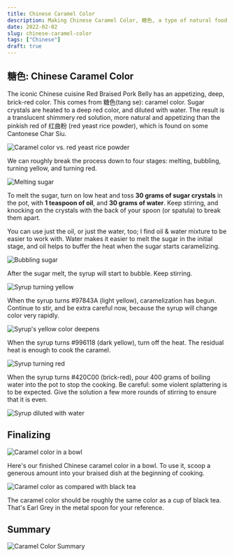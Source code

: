 ```yaml
---
title: Chinese Caramel Color
description: Making Chinese Caramel Color, 糖色, a type of natural food coloring commonly used in Chinese cooking, for example red braised pork belly
date: 2022-02-02
slug: chinese-caramel-color
tags: ["Chinese"]
draft: true
---
```


## 糖色: Chinese Caramel Color

The iconic Chinese cuisine Red Braised Pork Belly has an appetizing, deep, brick-red color. This comes from 糖色(tang se): caramel color. Sugar crystals are heated to a deep red color, and diluted with water. The result is a translucent shimmery red solution, more natural and appetizing than the pinkish red of 红曲粉 (red yeast rice powder), which is found on some Cantonese Char Siu.

![Caramel color vs. red yeast rice powder](/images/chinese-caramel/red-braised-pork-belly.jpg "Compare the color of red braised pork belly vs. Char Siu")

We can roughly break the process down to four stages: melting, bubbling, turning yellow, and turning red.

![Melting sugar](/images/chinese-caramel/caramel-1.jpg "Melting sugar")

To melt the sugar, turn on low heat and toss **30 grams of sugar crystals** in the pot, with **1 teaspoon of oil**, and **30 grams of water**. Keep stirring, and knocking on the crystals with the back of your spoon (or spatula) to break them apart.

You can use just the oil, or just the water, too; I find oil & water mixture to be easier to work with. Water makes it easier to melt the sugar in the initial stage, and oil helps to buffer the heat when the sugar starts caramelizing.

![Bubbling sugar](/images/chinese-caramel/caramel-2.jpg "Bubbling")

After the sugar melt, the syrup will start to bubble. Keep stirring.

![Syrup turning yellow](/images/chinese-caramel/caramel-3.jpg "#97843A Light Yellow")

When the syrup turns #97843A (light yellow), caramelization has begun. Continue to stir, and be extra careful now, because the syrup will change color very rapidly.

![Syrup's yellow color deepens](/images/chinese-caramel/caramel-4.jpg "#996118 Deep Yellow")

When the syrup turns #996118 (dark yellow), turn off the heat. The residual heat is enough to cook the caramel.

![Syrup turning red](/images/chinese-caramel/caramel-5.jpg "# 420C00 Brick Red")

When the syrup turns #420C00 (brick-red), pour 400 grams of boiling water into the pot to stop the cooking. Be careful: some violent splattering is to be expected. Give the solution a few more rounds of stirring to ensure that it is even.

![Syrup diluted with water](/images/chinese-caramel/caramel-6.jpg "Pour water in to the pot")

## Finalizing

![Caramel color in a bowl](/images/chinese-caramel/caramel-7.jpg "Final Product")

Here's our finished Chinese caramel color in a bowl. To use it, scoop a generous amount into your braised dish at the beginning of cooking.

![Caramel color as compared with black tea](/images/chinese-caramel/caramel-8.jpg "Caramel Color vs. Earl Grey")

The caramel color should be roughly the same color as a cup of black tea. That's Earl Grey in the metal spoon for your reference.

## Summary

![Caramel Color Summary](/images/caramel-color.svg)
